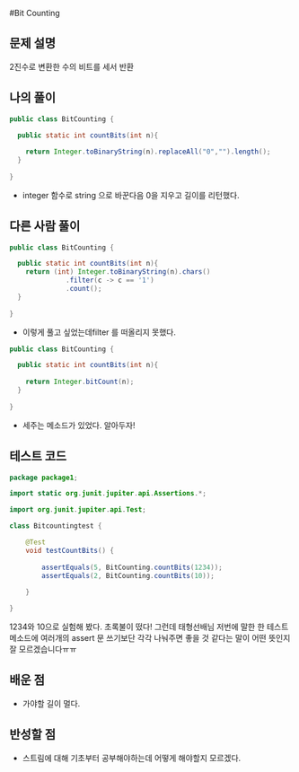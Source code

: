 #Bit Counting

## 문제 설명
2진수로 변환한 수의 비트를 세서 반환

## 나의 풀이
```java
public class BitCounting {

  public static int countBits(int n){
    
    return Integer.toBinaryString(n).replaceAll("0","").length();
  }
  
}
```
* integer 함수로 string 으로 바꾼다음 0을 지우고 길이를 리턴했다. 

## 다른 사람 풀이
```java
public class BitCounting {

  public static int countBits(int n){
    return (int) Integer.toBinaryString(n).chars()
              .filter(c -> c == '1')
              .count();
  }
  
}
```
* 이렇게 풀고 싶었는데filter 를 떠올리지 못했다. 

```java
public class BitCounting {

  public static int countBits(int n){
    
    return Integer.bitCount(n);
  }
  
}
```
* 세주는 메소드가 있었다. 알아두자!

## 테스트 코드
```java
package package1;

import static org.junit.jupiter.api.Assertions.*;

import org.junit.jupiter.api.Test;

class Bitcountingtest {

	@Test
	void testCountBits() {
		
		assertEquals(5, BitCounting.countBits(1234));
		assertEquals(2, BitCounting.countBits(10));
		
	}

}
```
1234와 10으로 실험해 봤다. 초록불이 떴다! 그런데 태형선배님 저번에 말한 한 테스트 메소드에 여러개의 assert 문 쓰기보단 각각 나눠주면 좋을 것 같다는 말이 어떤 뜻인지 잘 모르겠습니다ㅠㅠ

## 배운 점
* 가야할 길이 멀다.

## 반성할 점
* 스트림에 대해 기초부터 공부해야하는데 어떻게 해야할지 모르겠다. 
